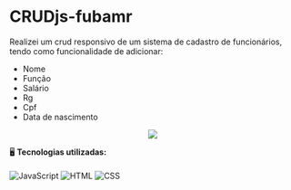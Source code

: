 # CRUDjs-fubamr
Realizei um crud responsivo de um sistema de cadastro de funcionários, tendo como funcionalidade de adicionar:
- Nome
- Função
- Salário
- Rg
- Cpf
- Data de nascimento
  
<div align="center">
<img  src='Captura da Web_14-6-2023_231956_samukiszhsd.github.io.jpeg'/>
</div>

🖥️ **Tecnologias utilizadas:**<br><br>
<img align="center" src="https://img.shields.io/badge/JavaScript-F7DF1E?style=for-the-badge&logo=javascript&logoColor=black" alt="JavaScript" title="JavaScript">
<img align="center" src="https://img.shields.io/badge/HTML5-E34F26?style=for-the-badge&logo=html5&logoColor=white" alt="HTML" title="HTML">
<img align="center" src="https://img.shields.io/badge/CSS3-1572B6?style=for-the-badge&logo=css3&logoColor=white" alt="CSS" title="CSS">

<br>
